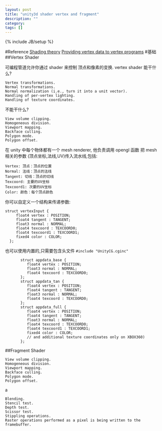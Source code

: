 ```yaml
---
layout: post
title: "unity3d shader vertex and fragment"
description: ""
category: 
tags: []
---
```

{% include JB/setup %}

#Reference
[Shading theory](http://www.amaanakram.com/tutorials/shading_theory/)
[Providing vertex data to vertex programs](http://docs.unity3d.com/Documentation/Components/SL-VertexProgramInputs.html)
#基础
##Vertex Shader

可编程管道允许你通过 shader 来控制 顶点和像素的变换.
vertex shader 能干什么?

    Vertex transformations.
    Normal transformations.
    Normal normalization (i.e., turn it into a unit vector). 
    Handling of per-vertex lighting.
    Handling of texture coordinates.
不能干什么?

    View volume clipping. 
    Homogeneous division. 
    Viewport mapping.
    Backface culling.
    Polygon mode.
    Polygon offset.

在 unity 中每个物体都有一个 mesh renderer, 他负责调用 opengl 函数 把 mesh 相关的参数 (顶点坐标,法线,UV)传入流水线,包括:

    Vertex: 顶点：顶点的位置
    Normal: 法线：顶点的法线
    Tangent: 切线：顶点的切线
    Texcoord: 主要的UV坐标
    Texcoord1: 次要的UV坐标
    Color: 颜色：每个顶点颜色
    
你可以自定义一个结构来传递参数:

	struct vertexInput {
         float4 vertex : POSITION;
         float4 tangent : TANGENT;
         float3 normal : NORMAL;
         float4 texcoord : TEXCOORD0;
         float4 texcoord1 : TEXCOORD1;
         fixed4 color : COLOR;
      };
      
也可以使用内置的,只需要包含头文件 `#include "UnityCG.cginc"`

	       struct appdata_base {
              float4 vertex : POSITION;
              float3 normal : NORMAL;
              float4 texcoord : TEXCOORD0;
           };
           struct appdata_tan {
              float4 vertex : POSITION;
              float4 tangent : TANGENT;
              float3 normal : NORMAL;
              float4 texcoord : TEXCOORD0;
           };
           struct appdata_full {
              float4 vertex : POSITION;
              float4 tangent : TANGENT;
              float3 normal : NORMAL;
              float4 texcoord : TEXCOORD0;
              float4 texcoord1 : TEXCOORD1;
              fixed4 color : COLOR;
              // and additional texture coordinates only on XBOX360)
           };
           
##Fragment Shader

	View volume clipping. 
    Homogeneous division. 
    Viewport mapping.
    Backface culling.
    Polygon mode.
    Polygon offset.
 a
 
    Blending.
    Stencil test.
    Depth test.
    Scissor test.
    Stippling operations.
    Raster operations performed as a pixel is being written to the framebuffer.